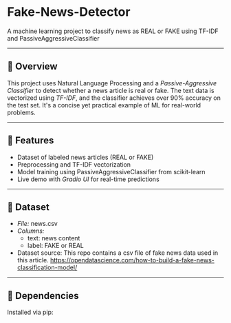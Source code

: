 # Fake-News-Detector
A machine learning project to classify news as REAL or FAKE using TF-IDF and PassiveAggressiveClassifier

---

## 📌 Overview

This project uses Natural Language Processing and a *Passive-Aggressive Classifier* to detect whether a news article is real or fake. The text data is vectorized using *TF-IDF*, and the classifier achieves over 90% accuracy on the test set. It's a concise yet practical example of ML for real-world problems.

---

## 🚀 Features

- Dataset of labeled news articles (REAL or FAKE)
- Preprocessing and TF-IDF vectorization
- Model training using PassiveAggressiveClassifier from scikit-learn
- Live demo with *Gradio UI* for real-time predictions

---

## 📁 Dataset

- *File:* news.csv  
- *Columns:* 
  - text: news content
  - label: FAKE or REAL
- Dataset source: This repo contains a csv file of fake news data used in this article. https://opendatascience.com/how-to-build-a-fake-news-classification-model/

---

## 🧪 Dependencies

Installed via pip:
